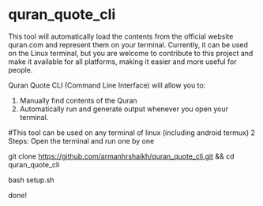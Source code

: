 # quran_quote_cli
This tool will automatically load the contents from the official website quran.com and represent them on your terminal. Currently, it can be used on the Linux terminal, but you are welcome to contribute to this project and make it available for all platforms, making it easier and more useful for people.

Quran Quote CLI (Command Line Interface) will allow you to:
1. Manually find contents of the Quran 
2. Automatically run and generate output
whenever you open your terminal.


#This tool can be used on any terminal of linux (including android termux)
2 Steps:
Open the terminal and run one by one

git clone https://github.com/armanhrshaikh/quran_quote_cli.git && cd quran_quote_cli

bash setup.sh

done!

